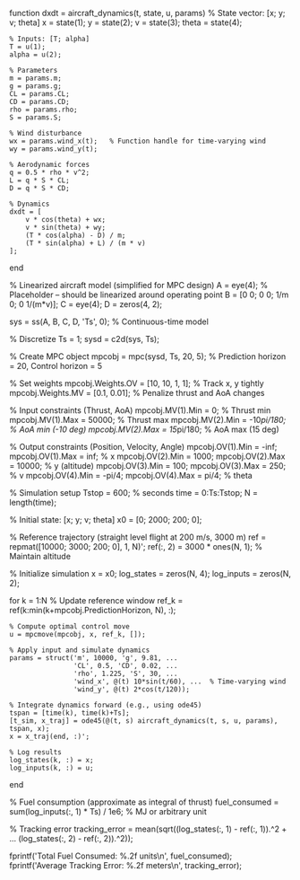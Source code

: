 function dxdt = aircraft_dynamics(t, state, u, params)
    % State vector: [x; y; v; theta]
    x = state(1);
    y = state(2);
    v = state(3);
    theta = state(4);

    % Inputs: [T; alpha]
    T = u(1);
    alpha = u(2);

    % Parameters
    m = params.m;
    g = params.g;
    CL = params.CL;
    CD = params.CD;
    rho = params.rho;
    S = params.S;

    % Wind disturbance
    wx = params.wind_x(t);   % Function handle for time-varying wind
    wy = params.wind_y(t);

    % Aerodynamic forces
    q = 0.5 * rho * v^2;
    L = q * S * CL;
    D = q * S * CD;

    % Dynamics
    dxdt = [
        v * cos(theta) + wx;
        v * sin(theta) + wy;
        (T * cos(alpha) - D) / m;
        (T * sin(alpha) + L) / (m * v)
    ];
end

% Linearized aircraft model (simplified for MPC design)
A = eye(4);  % Placeholder – should be linearized around operating point
B = [0 0; 0 0; 1/m 0; 0 1/(m*v)];
C = eye(4);
D = zeros(4, 2);

sys = ss(A, B, C, D, 'Ts', 0);  % Continuous-time model

% Discretize
Ts = 1;
sysd = c2d(sys, Ts);

% Create MPC object
mpcobj = mpc(sysd, Ts, 20, 5);  % Prediction horizon = 20, Control horizon = 5

% Set weights
mpcobj.Weights.OV = [10, 10, 1, 1];  % Track x, y tightly
mpcobj.Weights.MV = [0.1, 0.01];     % Penalize thrust and AoA changes

% Input constraints (Thrust, AoA)
mpcobj.MV(1).Min = 0;       % Thrust min
mpcobj.MV(1).Max = 50000;   % Thrust max
mpcobj.MV(2).Min = -10*pi/180;  % AoA min (-10 deg)
mpcobj.MV(2).Max = 15*pi/180;   % AoA max (15 deg)

% Output constraints (Position, Velocity, Angle)
mpcobj.OV(1).Min = -inf; mpcobj.OV(1).Max = inf;  % x
mpcobj.OV(2).Min = 1000; mpcobj.OV(2).Max = 10000;  % y (altitude)
mpcobj.OV(3).Min = 100; mpcobj.OV(3).Max = 250;     % v
mpcobj.OV(4).Min = -pi/4; mpcobj.OV(4).Max = pi/4;  % theta

% Simulation setup
Tstop = 600;  % seconds
time = 0:Ts:Tstop;
N = length(time);

% Initial state: [x; y; v; theta]
x0 = [0; 2000; 200; 0];

% Reference trajectory (straight level flight at 200 m/s, 3000 m)
ref = repmat([10000; 3000; 200; 0], 1, N)';
ref(:, 2) = 3000 * ones(N, 1);  % Maintain altitude

% Initialize simulation
x = x0;
log_states = zeros(N, 4);
log_inputs = zeros(N, 2);

for k = 1:N
    % Update reference window
    ref_k = ref(k:min(k+mpcobj.PredictionHorizon, N), :);
    
    % Compute optimal control move
    u = mpcmove(mpcobj, x, ref_k, []);
    
    % Apply input and simulate dynamics
    params = struct('m', 10000, 'g', 9.81, ...
                    'CL', 0.5, 'CD', 0.02, ...
                    'rho', 1.225, 'S', 30, ...
                    'wind_x', @(t) 10*sin(t/60), ...  % Time-varying wind
                    'wind_y', @(t) 2*cos(t/120));

    % Integrate dynamics forward (e.g., using ode45)
    tspan = [time(k), time(k)+Ts];
    [t_sim, x_traj] = ode45(@(t, s) aircraft_dynamics(t, s, u, params), tspan, x);
    x = x_traj(end, :)';

    % Log results
    log_states(k, :) = x;
    log_inputs(k, :) = u;
end

% Fuel consumption (approximate as integral of thrust)
fuel_consumed = sum(log_inputs(:, 1) * Ts) / 1e6;  % MJ or arbitrary unit

% Tracking error
tracking_error = mean(sqrt((log_states(:, 1) - ref(:, 1)).^2 + ...
                           (log_states(:, 2) - ref(:, 2)).^2));

fprintf('Total Fuel Consumed: %.2f units\n', fuel_consumed);
fprintf('Average Tracking Error: %.2f meters\n', tracking_error);
